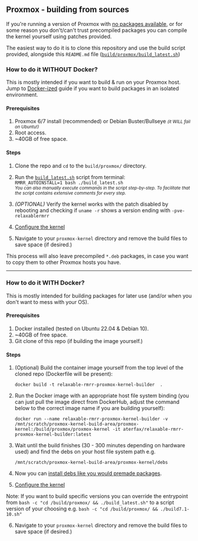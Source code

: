 ## Proxmox - building from sources

If you're running a version of Proxmox with [no packages available](../../README.md#proxmox---premade-packages-easy), or
for some reason you don't/can't trust precompiled packages you can compile the kernel yourself using patches provided.

The easiest way to do it is to clone this repository and use the build script provided, alongside this `README.md` file 
([`build/proxmox/build_latest.sh`](build_latest.sh))


### How to do it WITHOUT Docker?
This is mostly intended if you want to build & run on your Proxmox host. Jump to [Docker-ized](README.md#how-to-do-it-with-docker)
guide if you want to build packages in an isolated environment.

#### Prerequisites
1. Proxmox 6/7 install (recommended) or Debian Buster/Bullseye <small>*(it WILL fail on Ubuntu!)*</small>
2. Root access.
3. ~40GB of free space.

#### Steps
1. Clone the repo and `cd` to the `build/proxmox/` directory. 
2. Run the [`build_latest.sh`](build.sh) script from terminal:  
   `RMRR_AUTOINSTALL=1 bash ./build_latest.sh`  
   <small>*You can also manually execute commands in the script step-by-step. To facilitate that the script contains 
   extensive comments for every step.*</small>

3. *(OPTIONAL)* Verify the kernel works with the patch disabled by rebooting and checking if `uname -r` shows a version
   ending with `-pve-relaxablermrr`
4. [Configure the kernel](../../README.md#configuration)
5. Navigate to your `proxmox-kernel` directory and remove the build files to save space (if desired.)

This process will also leave precompiled `*.deb` packages, in case you want to copy them to other Proxmox hosts you have.

---

### How to do it WITH Docker?
This is mostly intended for building packages for later use (and/or when you don't want to mess with your OS).

#### Prerequisites
1. Docker installed (tested on Ubuntu 22.04 & Debian 10).
2. ~40GB of free space.
3. Git clone of this repo (if building the image yourself.)

#### Steps

1. (Optional) Build the container image yourself from the top level of the cloned repo (Dockerfile will be present):  

   `docker build -t relaxable-rmrr-proxmox-kernel-builder  .`

2. Run the Docker image with an appropriate host file system binding (you can just pull the image direct from DockerHub, adjust the command below to the correct image name if you are building yourself):

   `docker run --name relaxable-rmrr-proxmox-kernel-builder -v /mnt/scratch/proxmox-kernel-build-area/proxmox-kernel:/build/proxmox/proxmox-kernel -it aterfax/relaxable-rmrr-proxmox-kernel-builder:latest`

3. Wait until the build finishes (30 - 300 minutes depending on hardware used) and find the debs on your host file system path e.g. 

   `/mnt/scratch/proxmox-kernel-build-area/proxmox-kernel/debs`
   
4. Now you can [install debs like you would premade packages](../../README.md#proxmox---premade-packages-easy).

5. [Configure the kernel](../../README.md#configuration)
   
Note: If you want to build specific versions you can override the entrypoint from `bash -c "cd /build/proxmox/ && ./build_latest.sh"` to a script version of your choosing e.g. `bash -c "cd /build/proxmox/ && ./build7.1-10.sh"`

6. Navigate to your `proxmox-kernel` directory and remove the build files to save space (if desired.)



